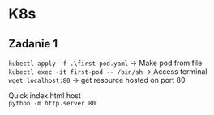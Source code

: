 # K8s

## Zadanie 1

`kubectl apply -f .\first-pod.yaml` -> Make pod from file <br />
`kubectl exec -it first-pod -- /bin/sh` -> Access terminal <br />
`wget localhost:80` -> get resource hosted on port 80 <br />

Quick index.html host <br />
`python -m http.server 80` <br />
